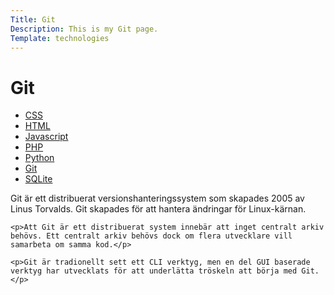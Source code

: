 ```yaml
---
Title: Git
Description: This is my Git page.
Template: technologies
---
```


# Git

<div class="grid-2">
  <div class="sidebar">
    <ul>
        <li><a href="css">CSS</a></li>
        <li><a href="html">HTML</a></li>
        <li><a href="javascript">Javascript</a></li>
        <li><a href="php">PHP</a></li>
        <li><a href="python">Python</a></li>
        <li><a href="git">Git</a></li>
        <li><a href="sqlite">SQLite</a></li>
    </ul>
  </div>

  <div class="single">
    <p>Git är ett distribuerat versionshanteringssystem som skapades 2005 av Linus Torvalds. Git skapades för att hantera ändringar för Linux-kärnan.</p>

    <p>Att Git är ett distribuerat system innebär att inget centralt arkiv behövs. Ett centralt arkiv behövs dock om flera utvecklare vill samarbeta om samma kod.</p>

    <p>Git är tradionellt sett ett CLI verktyg, men en del GUI baserade verktyg har utvecklats för att underlätta tröskeln att börja med Git.</p>

  </div>
</div>
